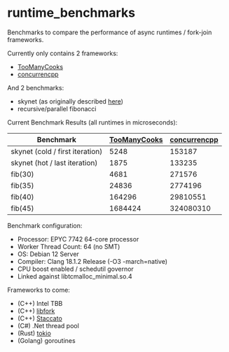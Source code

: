 # runtime_benchmarks
Benchmarks to compare the performance of async runtimes / fork-join frameworks.

Currently only contains 2 frameworks:
- [TooManyCooks](https://github.com/tzcnt/TooManyCooks)
- [concurrencpp](https://github.com/David-Haim/concurrencpp)

And 2 benchmarks:
- skynet (as originally described [here](https://github.com/atemerev/skynet))
- recursive/parallel fibonacci

Current Benchmark Results (all runtimes in microseconds):

| Benchmark | [TooManyCooks](https://github.com/tzcnt/TooManyCooks) | [concurrencpp](https://github.com/David-Haim/concurrencpp) |
| --- | --- | --- |
| skynet (cold / first iteration) | 5248 | 153187 |
| skynet (hot / last iteration) | 1875 | 133235 |
| fib(30) | 4681 | 271576 |
| fib(35) | 24836 | 2774196 |
| fib(40) | 164296 | 29810551 |
| fib(45) | 1684424 | 324080310 |

Benchmark configuration:
- Processor: EPYC 7742 64-core processor
- Worker Thread Count: 64 (no SMT)
- OS: Debian 12 Server
- Compiler: Clang 18.1.2 Release (-O3 -march=native)
- CPU boost enabled / schedutil governor
- Linked against libtcmalloc_minimal.so.4

Frameworks to come:
- (C++) Intel TBB
- (C++) [libfork](https://github.com/ConorWilliams/libfork)
- (C++) [Staccato](https://github.com/rkuchumov/staccato)
- (C#) .Net thread pool
- (Rust) [tokio](https://github.com/tokio-rs/tokio)
- (Golang) goroutines
